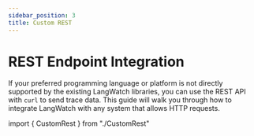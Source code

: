 ```yaml
---
sidebar_position: 3
title: Custom REST
---
```


# REST Endpoint Integration

If your preferred programming language or platform is not directly supported by the existing LangWatch libraries, you can use the REST API with `curl` to send trace data. This guide will walk you through how to integrate LangWatch with any system that allows HTTP requests.

import { CustomRest } from "./CustomRest"

<CustomRest />